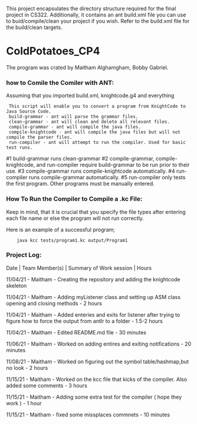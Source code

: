 
This project encapsulates the directory structure required for the final project in CS322. Additionally, it contains an ant build.xml file you can use to buid/compile/clean your project if you wish. Refer to the build.xml file for the build/clean targets.

# ColdPotatoes_CP4
The program was crated by Maitham Alghamgham, Bobby Gabriel.


### how to Comile the Comiler with ANT:
Assuming that you imported build.xml, knightcode.g4 and everything 

	 This script will enable you to convert a program from KnightCode to Java Source Code.
     build-grammar - ant will parse the grammar files.
     clean-grammar - ant will clean and delete all relevant files.
     compile-grammar - ant will compile the java files.
     compile-knightcode - ant will compile the java files but will not compile the parser files.
     run-compiler - ant will attempt to run the compiler. Used for basic test runs.
	 
#1 build-grammar runs clean-grammar
#2 compile-grammar, compile-knightcode, and run-compiler require build-grammar to be run prior to their use.
#3 compile-grammar runs compile-knightcode automatically.
#4 run-compiler runs compile-grammar automatically.
#5 run-compiler only tests the first program. Other programs must be manually entered.

### How To Run the Compiler to Compile a .kc File:

Keep in mind, that it is crucial that you specify the file types after entering each file name or else the program will not run correctly. 

Here is an example of a successful program;

		java kcc tests/program1.kc output/Program1

### Project Log:

Date | Team Member(s) | Summary of Work session | Hours

11/04/21 - Maitham - Creating the repository and adding the knightcode skeleton

11/04/21 - Maitham - Adding myListener class and setting up ASM class opening and closing methods - 2 hours

11/04/21 - Maitham - Added enteries and exits for listener after trying to figure how to force the output from antlr to a folder - 1.5-2 hours

11/04/21 - Maitham - Edited README.md file - 30 minutes 

11/06/21 - Maitham - Worked on adding entires and exiting notifications - 20 minutes  

11/08/21 - Maitham - Worked on figuring out the symbol table/hashmap,but no look - 2 hours

11/15/21 - Maitham - Worked on the kcc file that kicks of the compiler. Also added some comments - 3 hours

11/15/21 - Maitham - Adding some extra test for the compiler ( hope they work ) - 1 hour 

11/15/21 - Maitham - fixed some missplaces commnets - 10 minutes